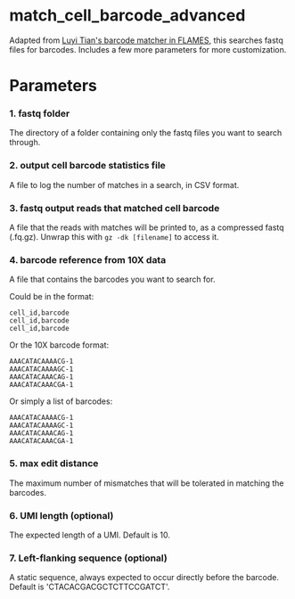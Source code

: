 # match_cell_barcode_advanced

Adapted from [Luyi Tian's barcode matcher in FLAMES](https://github.com/LuyiTian/FLAMES), this searches fastq files for barcodes. Includes a few more parameters for more customization.

# Parameters

### 1. fastq folder

The directory of a folder containing only the fastq files you want to search through.

### 2. output cell barcode statistics file

A file to log the number of matches in a search, in CSV format.

### 3. fastq output reads that matched cell barcode

A file that the reads with matches will be printed to, as a compressed fastq (.fq.gz). Unwrap this with `gz -dk [filename]` to access it.

### 4. barcode reference from 10X data

A file that contains the barcodes you want to search for. 

Could be in the format:
```
cell_id,barcode
cell_id,barcode
cell_id,barcode
```
Or the 10X barcode format:
```
AAACATACAAAACG-1
AAACATACAAAAGC-1
AAACATACAAACAG-1
AAACATACAAACGA-1
```
Or simply a list of barcodes:
```
AAACATACAAAACG-1
AAACATACAAAAGC-1
AAACATACAAACAG-1
AAACATACAAACGA-1
```

### 5. max edit distance

The maximum number of mismatches that will be tolerated in matching the barcodes.

### 6. UMI length (optional)

The expected length of a UMI.
Default is 10.

### 7. Left-flanking sequence (optional)

A static sequence, always expected to occur directly before the barcode.
Default is 'CTACACGACGCTCTTCCGATCT'.

